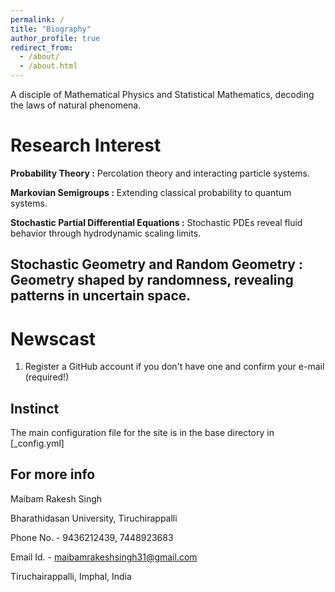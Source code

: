 ```yaml
---
permalink: /
title: "Biography"
author_profile: true
redirect_from: 
  - /about/
  - /about.html
---
```


A disciple of Mathematical Physics and Statistical Mathematics, decoding the laws of natural phenomena.

Research Interest
======
**Probability Theory :** Percolation theory and interacting particle systems.

**Markovian Semigroups :** Extending classical probability to quantum systems.

**Stochastic Partial Differential Equations :** Stochastic PDEs reveal fluid behavior through hydrodynamic scaling limits.

**Stochastic Geometry and Random Geometry :** Geometry shaped by randomness, revealing patterns in uncertain space.
------
Newscast
======
1. Register a GitHub account if you don't have one and confirm your e-mail (required!)

Instinct
------
The main configuration file for the site is in the base directory in [_config.yml]

For more info
------
Maibam Rakesh Singh

Bharathidasan University, Tiruchirappalli

Phone No. - 9436212439, 7448923683

Email Id. - maibamrakeshsingh31@gmail.com

Tiruchairappalli, Imphal, India
